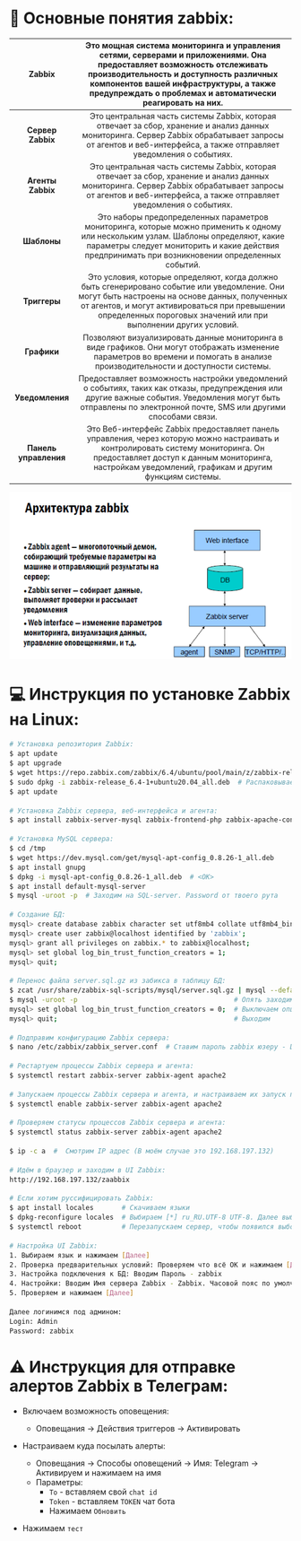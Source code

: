 # :pushpin: Основные понятия zabbix:

| Zabbix | Это мощная система мониторинга и управления сетями, серверами и приложениями. Она предоставляет возможность отслеживать производительность и доступность различных компонентов вашей инфраструктуры, а также предупреждать о проблемах и автоматически реагировать на них. |
| :---: | :---: |
| **Сервер Zabbix** | Это центральная часть системы Zabbix, которая отвечает за сбор, хранение и анализ данных мониторинга. Сервер Zabbix обрабатывает запросы от агентов и веб-интерфейса, а также отправляет уведомления о событиях. |
| **Агенты Zabbix** | Это центральная часть системы Zabbix, которая отвечает за сбор, хранение и анализ данных мониторинга. Сервер Zabbix обрабатывает запросы от агентов и веб-интерфейса, а также отправляет уведомления о событиях. |
| **Шаблоны** | Это наборы предопределенных параметров мониторинга, которые можно применить к одному или нескольким узлам. Шаблоны определяют, какие параметры следует мониторить и какие действия предпринимать при возникновении определенных событий. |
| **Триггеры** | Это условия, которые определяют, когда должно быть сгенерировано событие или уведомление. Они могут быть настроены на основе данных, полученных от агентов, и могут активироваться при превышении определенных пороговых значений или при выполнении других условий. |
| **Графики** | Позволяют визуализировать данные мониторинга в виде графиков. Они могут отображать изменение параметров во времени и помогать в анализе производительности и доступности системы. |
| **Уведомления** | Предоставляет возможность настройки уведомлений о событиях, таких как отказы, предупреждения или другие важные события. Уведомления могут быть отправлены по электронной почте, SMS или другими способами связи. |
| **Панель управления** | Это Веб-интерфейс Zabbix предоставляет панель управления, через которую можно настраивать и контролировать систему мониторинга. Он предоставляет доступ к данным мониторинга, настройкам уведомлений, графикам и другим функциям системы. |

![Screenshot](Zabbix_Architecture.png)

# :computer: Инструкция по установке Zabbix на Linux:

```bash
# Установка репозитория Zabbix:
$ apt update
$ apt upgrade
$ wget https://repo.zabbix.com/zabbix/6.4/ubuntu/pool/main/z/zabbix-release/zabbix-release_6.4-1+ubuntu20.04_all.deb  # Скачивание архива zabbix
$ sudo dpkg -i zabbix-release_6.4-1+ubuntu20.04_all.deb  # Распаковываем из архива
$ apt update

# Установка Zabbix сервера, веб-интерфейса и агента:
$ apt install zabbix-server-mysql zabbix-frontend-php zabbix-apache-conf zabbix-sql-scripts zabbix-agent

# Установка MySQL сервера:
$ cd /tmp
$ wget https://dev.mysql.com/get/mysql-apt-config_0.8.26-1_all.deb
$ apt install gnupg
$ dpkg -i mysql-apt-config_0.8.26-1_all.deb  # <OK>
$ apt install default-mysql-server
$ mysql -uroot -p  # Заходим на SQL-server. Password от твоего рута

# Создание БД:
mysql> create database zabbix character set utf8mb4 collate utf8mb4_bin;  # Создаём БД
mysql> create user zabbix@localhost identified by 'zabbix';               # Создаём пользака и пароль
mysql> grant all privileges on zabbix.* to zabbix@localhost;              # Даём привелегии пользаку
mysql> set global log_bin_trust_function_creators = 1;                    # Включаем опцию логирования
mysql> quit;                                                              # Выходим

# Перенос файла server.sql.gz из забикса в таблицу БД:
$ zcat /usr/share/zabbix-sql-scripts/mysql/server.sql.gz | mysql --default-character-set=utf8mb4 -uzabbix -p zabbix  # Пароль вводим от zabbix
$ mysql -uroot -p                                       # Опять заходим на SQL-server. Password от твоего рута
mysql> set global log_bin_trust_function_creators = 0;  # Выключаем опцию логирования
mysql> quit;                                            # Выходим

# Подправим конфигурацию Zabbix сервера:
$ nano /etc/zabbix/zabbix_server.conf  # Ставим пароль zabbix юзеру - DBPassword=zabbix

# Рестартуем процессы Zabbix сервера и агента:
$ systemctl restart zabbix-server zabbix-agent apache2

# Запускаем процессы Zabbix сервера и агента, и настраиваем их запуск при загрузке ОС:
$ systemctl enable zabbix-server zabbix-agent apache2

# Проверяем статусы процессов Zabbix сервера и агента:
$ systemctl status zabbix-server zabbix-agent apache2

$ ip -c a  #  Смотрим IP адрес (В моём случае это 192.168.197.132)

# Идём в браузер и заходим в UI Zabbix:
http://192.168.197.132/zaabbix

# Если хотим руссифицировать Zabbix:
$ apt install locales       # Скачиваем языки
$ dpkg-reconfigure locales  # Выбираем [*] ru_RU.UTF-8 UTF-8. Далее выбираем ru_RU.UTF-8
$ systemctl reboot          # Перезапускаем сервер, чтобы появился выбор языка

# Настройка UI Zabbix:
1. Выбираем язык и нажимаем [Далее]
2. Проверка предварительных условий: Проверяем что всё ОК и нажимаем [Далее]
3. Настройка подключения к БД: Вводим Пароль - zabbix
4. Настройки: Вводим Имя сервера Zabbix - Zabbix. Часовой пояс по умолчанию: (UTC+03:00) Europe/Moscow
5. Проверяем и нажимаем [Далее]

Далее логинимся под админом:
Login: Admin
Password: zabbix
```



# ⚠️ Инструкция для отправке алертов Zabbix в Телеграм:

- Включаем возможность оповещения:
    - Оповещания → Действия триггеров → Активировать

- Настраиваем куда посылать алерты:
    - Оповещания → Способы оповещений → Имя: Telegram → Активируем и нажимаем на имя
    - Параметры:
        - `To` - вставляем свой `chat id`
        - `Token` - вставляем `TOKEN` чат бота
        - Нажимаем `Обновить`

- Нажимаем `тест`













